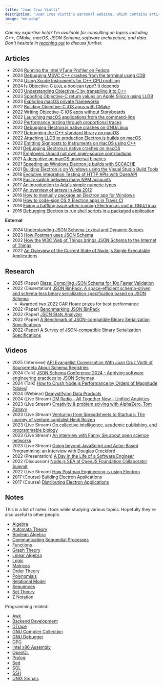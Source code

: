 ```yaml
---
title: "Juan Cruz Viotti"
description: "Juan Cruz Viotti's personal website, which contains articles, research, videos, notes, and more"
image: "me.webp"
---
```


*Can my expertise help? I'm available for consulting on topics including C++,
CMake, macOS, JSON Schema, software architecture, and data. Don't hesitate in
[reaching out](mailto:jv@jviotti.com) to discuss further.*

Articles
--------

- 2024 [Running the Intel VTune Profiler on Fedora](2024/10/08/running-the-intel-vtune-profiler-on-fedora.html)
- 2024 [Debugging MSVC C++ crashes from the terminal using CDB](2024/05/09/debugging-msvc-cpp-crashes-from-the-terminal-using-cdb.html)
- 2024 [Using Xcode Instruments for C++ CPU profiling](2024/01/29/using-xcode-instruments-for-cpp-cpu-profiling.html)
- 2024 [Is Objective-C `BOOL` a boolean type? It depends](2024/01/05/is-objective-c-bool-a-boolean-type-it-depends.html)
- 2023 [Understanding Objective-C by transpiling it to C++](2023/12/01/understanding-objective-c-by-transpiling-it-to-cpp.html)
- 2023 [Spoofing Objective-C return values on Apple Silicon using LLDB](2023/11/22/spoofing-objective-c-return-values-on-apple-silicon-using-lldb.html)
- 2023 [Exploring macOS private frameworks](2023/11/20/exploring-macos-private-frameworks.html)
- 2022 [Building Objective-C iOS apps with CMake](2022/12/21/building-objective-c-ios-apps-with-cmake.html)
- 2022 [Writing Objective-C iOS apps without Storyboards](2022/12/14/writing-objective-c-ios-apps-without-storyboards.html)
- 2022 [Launching macOS applications from the command-line](2022/11/28/launching-macos-applications-from-the-command-line.html)
- 2022 [Performance testing through proportional traces](2022/09/07/performance-testing-through-proportional-traces.html)
- 2022 [Debugging Electron.js native crashes on GNU/Linux](2022/07/11/debugging-electronjs-native-crashes-on-linux.html)
- 2022 [Debugging the C++ standard library on macOS](2022/05/05/debugging-the-cxx-standard-library-on-macos.html)
- 2022 [Attaching LLDB to production Electron.js builds on macOS](2022/02/24/attaching-lldb-to-production-electron-builds-on-macos.html)
- 2022 [Emitting Signposts to Instruments on macOS using C++](2022/02/21/emitting-signposts-to-instruments-on-macos-using-cpp.html)
- 2021 [Debugging Electron.js native crashes on macOS](2021/12/08/debugging-electronjs-native-crashes-on-macos.html)
- 2021 [Employers should not own open-source contributions](2021/11/26/employers-should-not-own-open-source-contributions.html)
- 2021 [A deep dive on macOS universal binaries](2021/07/23/a-deep-dive-on-macos-universal-binaries.html)
- 2021 [Speeding up Windows Electron.js builds with SCCACHE](2021/07/07/speeding-up-windows-electron-builds-with-sccache.html)
- 2021 [Building Electron.js on Windows using the Visual Studio Build Tools](2021/07/05/building-electron-on-windows-using-the-visual-studio-build-tools.html)
- 2018 [Evolutive Integration Testing of HTTP APIs with OpenAPI](2018/10/30/evolutive-integration-testing-of-http-apis-with-openapi.html)
- 2018 [Easily switch between many NPM accounts](2018/03/28/easily-switch-between-many-npm-accounts.html)
- 2017 [An introduction to Ada's simple numeric types](2017/12/05/an-introduction-to-adas-simple-numeric-types.html)
- 2017 [An overview of arrays in Ada 2012](2017/11/18/an-overview-of-arrays-in-ada-2012.html)
- 2016 [How to manually package an Electron app for Windows](2016/12/09/how-to-manually-package-an-electron-app-for-windows.html)
- 2016 [How to code-sign OS X Electron apps in Travis CI](2016/03/16/how-to-code-sign-os-x-electron-apps-in-travis-ci.html)
- 2016 [Fixing a baffling issue when running Electron as root in GNU/Linux](2016/02/19/fixing-a-baffling-issue-when-running-electron-as-root-in-gnu-linux.html)
- 2016 [Debugging Electron to run shell scripts in a packaged application](2016/02/17/debugging-electron-to-run-shell-scripts-in-a-packaged-application.html)

**External**

- 2024 [Understanding JSON Schema Lexical and Dynamic Scopes](https://json-schema.org/blog/posts/understanding-lexical-dynamic-scopes)
- 2023 [How Postman uses JSON Schema](https://blog.postman.com/how-postman-uses-json-schema/)
- 2022 [How the W3C Web of Things brings JSON Schema to the Internet of Things](https://json-schema.org/blog/posts/w3c-wot-case-study)
- 2022 [An Overview of the Current State of Node.js Single Executable Applications](https://github.com/nodejs/single-executable/blob/380024591cb3304b4f701af03270197760a26ef2/blog/2022-08-05-an-overview-of-the-current-state.md)

Research
--------

- 2025 (Paper) [Blaze: Compiling JSON Schema for 10x Faster Validation](https://arxiv.org/abs/2503.02770)
- 2022 (Dissertation) [JSON BinPack: A space-efficient schema-driven and schema-less binary serialization specification based on JSON Schema](dissertation.pdf)
  - Awarded two 2022 CAR Hoare prizes for best performance
- 2022 (Paper) [Benchmarking JSON BinPack](https://arxiv.org/abs/2211.12799)
- 2022 (Paper) [JSON Stats Analyzer](https://arxiv.org/abs/2211.11314)
- 2022 (Paper) [A Benchmark of JSON-compatible Binary Serialization Specifications](https://arxiv.org/abs/2201.03051)
- 2022 (Paper) [A Survey of JSON-compatible Binary Serialization Specifications](https://arxiv.org/abs/2201.02089)

Videos
------

- 2025 (Interview) [API Evangelist Conversation With Juan Cruz Viotti of Sourcemeta About Schema Registries](https://www.youtube.com/watch?v=ED0cqxNqowk)
- 2024 (Talk) [JSON Schema Conference 2024 - Applying software engineering practices to JSON Schemas](https://www.youtube.com/watch?v=wJ7bK22n3IU)
- 2024 (Talk) [How to Crush Node.js Performance by Orders of Magnitude](https://youtu.be/UG_qLfxcZ3E?t=3713) ([Slides](https://drive.google.com/drive/u/0/folders/1aV-Kfoql6E2CGbmhZJNfHFJkk70QTH26))
- 2024 (Webinar) [Demystifying Data Products](https://info.zeenea.com/demystifying-data-products-how-to-design-publish-and-share-data-products/)
- 2024 (Live Stream) [DM Radio - All Together Now - Unified Analytics](https://www.youtube.com/watch?v=ne2fNU1iVPY)
- 2023 (Live Stream) [Creativity & problem solving with AlphaZero, Tom Zahavy](https://www.youtube.com/watch?v=8UzeBdnpGcc)
- 2023 (Live Stream) [Venturing from Spreadsheets to Startups: The journey of venture capitalist Heidi Roizen](https://www.youtube.com/watch?v=Qm6Vj5pN03U)
- 2023 (Live Stream) [On collective intelligence, academic publishing, and programmable biology](https://www.youtube.com/watch?v=95VvXSOAjB8)
- 2023 (Live Stream) [An interview with Fanny Sie about open science networks](https://www.youtube.com/watch?v=YXn0p1ZqB6s)
- 2023 (Live Stream) [Going beyond JavaScript and Actor-Based Programming: an Interview with Douglas Crockford](https://www.youtube.com/watch?v=VwisE497Nsg)
- 2022 (Presentation) [A Day in the Life of a Software Engineer](https://www.youtube.com/watch?v=-YIc_kxZ5kk)
- 2022 (Discussion) [Node.js SEA at OpenJS Foundation Collaborator Summit](https://www.youtube.com/watch?v=qSgxjN53WyA)
- 2022 (Live Stream) [How Postman Engineering is using Electron](https://www.youtube.com/watch?v=0g3OEYw6TTE)
- 2017 (Course) [Building Electron Applications](https://www.udemy.com/building-electron-applications/)
- 2017 (Course) [Distributing Electron Applications](https://www.udemy.com/distributing-electron-applications/)

Notes
-----

This is a list of notes I took while studying various topics. Hopefully they're
also useful to other people.

- [Algebra](notes/algebra.html)
- [Automata Theory](notes/automata-theory.html)
- [Boolean Algebra](notes/boolean-algebra.html)
- [Communicating Sequential Processes](notes/csp.html)
- [Functions](notes/functions.html)
- [Graph Theory](notes/graph-theory.html)
- [Linear Algebra](notes/linear-algebra.html)
- [Logic](notes/logic.html)
- [Matrices](notes/matrices.html)
- [Order Theory](notes/order-theory.html)
- [Polynomials](notes/polynomials.html)
- [Relational Model](notes/relational-model.html)
- [Sequences](notes/sequences.html)
- [Set Theory](notes/set-theory.html)
- [Z Notation](z.pdf)

Programming related:

- [Awk](notes/awk.html)
- [Backend Development](notes/backend-development.html)
- [DTrace](notes/dtrace.html)
- [GNU Compiler Collection](notes/gcc.html)
- [GNU Debugger](notes/gdb.html)
- [GPG](notes/gpg.html)
- [Intel x86 Assembly](notes/intel-x86-assembly.html)
- [OpenCL](notes/opencl.html)
- [Prolog](notes/prolog.html)
- [Sed](notes/sed.html)
- [SQL](notes/sql.html)
- [SSH](notes/ssh.html)
- [UNIX Signals](notes/unix-signals.html)
